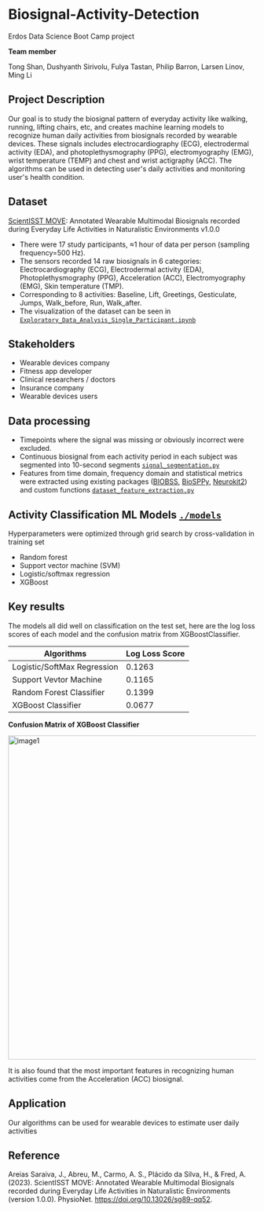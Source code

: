 # Biosignal-Activity-Detection
Erdos Data Science Boot Camp project

**Team member**

Tong Shan, Dushyanth Sirivolu, Fulya Tastan, Philip Barron, Larsen Linov, Ming Li
## Project Description
Our goal is to study the biosignal pattern of everyday activity like walking, running, lifting chairs, etc, and creates machine learning models to recognize human daily activities from biosignals recorded by wearable devices. These signals includes electrocardiography (ECG), electrodermal activity (EDA), and photoplethysmography (PPG), electromyography (EMG), wrist temperature (TEMP) and chest and wrist actigraphy (ACC). The algorithms can be used in detecting user's daily activities and monitoring user's health condition.
## Dataset
[ScientISST MOVE](https://doi.org/10.13026/sg89-qq52): Annotated Wearable Multimodal Biosignals recorded during Everyday Life Activities in Naturalistic Environments v1.0.0
- There were 17 study participants, ≈1 hour of data per person (sampling frequency=500 Hz).
- The sensors recorded 14 raw biosignals in 6 categories: Electrocardiography (ECG), Electrodermal activity (EDA), Photoplethysmography (PPG), Acceleration (ACC), Electromyography (EMG), Skin temperature (TMP).
- Corresponding to 8 activities: Baseline, Lift, Greetings, Gesticulate, Jumps, Walk_before, Run, Walk_after.
- The visualization of the dataset can be seen in [`Exploratory_Data_Analysis_Single_Participant.ipynb`](https://github.com/TongShan4869/Biosignal-Activity-Detection/blob/main/Exploratory_Data_Analysis_Single_Participant.ipynb)
## Stakeholders
- Wearable devices company
- Fitness app developer
- Clinical researchers / doctors
- Insurance company
- Wearable devices users
## Data processing
- Timepoints where the signal was missing or obviously incorrect were excluded.
- Continuous biosignal from each activity period in each subject was segmented into 10-second segments [`signal_segmentation.py`](https://github.com/TongShan4869/Biosignal-Activity-Detection/blob/main/signal_segmentation.py)
- Features from time domain, frequency domain and statistical metrics were extracted using existing packages ([BIOBSS](https://github.com/obss/BIOBSS), [BioSPPy](https://biosppy.readthedocs.io/en/stable/), [Neurokit2](https://github.com/neuropsychology/NeuroKit)) and custom functions [`dataset_feature_extraction.py`](https://github.com/TongShan4869/Biosignal-Activity-Detection/blob/main/dataset_feature_extraction.py)
## Activity Classification ML Models [`./models`](https://github.com/TongShan4869/Biosignal-Activity-Detection/tree/main/models)
Hyperparameters were optimized through grid search by cross-validation in training set
- Random forest 
- Support vector machine (SVM)
- Logistic/softmax regression
- XGBoost
## Key results
The models all did well on classification on the test set, here are the log loss scores of each model and the confusion matrix from XGBoostClassifier. 

| Algorithms      | Log Loss Score |
| ----------- | ----------- |
| Logistic/SoftMax Regression      | 0.1263       |
| Support Vevtor Machine   | 0.1165        |
| Random Forest Classifier   | 0.1399        |
| XGBoost Classifier   | 0.0677       |

**Confusion Matrix of XGBoost Classifier**

<img width="660" alt="image1" src="https://github.com/TongShan4869/Biosignal-Activity-Detection/assets/51421789/38c60258-61a6-4ded-a877-48512714c861">


It is also found that the most important features in recognizing human activities come from the Acceleration (ACC) biosignal.

## Application
Our algorithms can be used for wearable devices to estimate user daily activities

## Reference
Areias Saraiva, J., Abreu, M., Carmo, A. S., Plácido da Silva, H., & Fred, A. (2023). ScientISST MOVE: Annotated Wearable Multimodal Biosignals recorded during Everyday Life Activities in Naturalistic Environments (version 1.0.0). PhysioNet. https://doi.org/10.13026/sg89-qq52.
